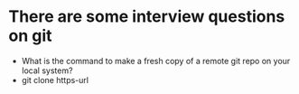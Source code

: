 # There are some interview questions on git

- What is the command to make a fresh copy of a remote git repo on your local system?
- git clone https-url
